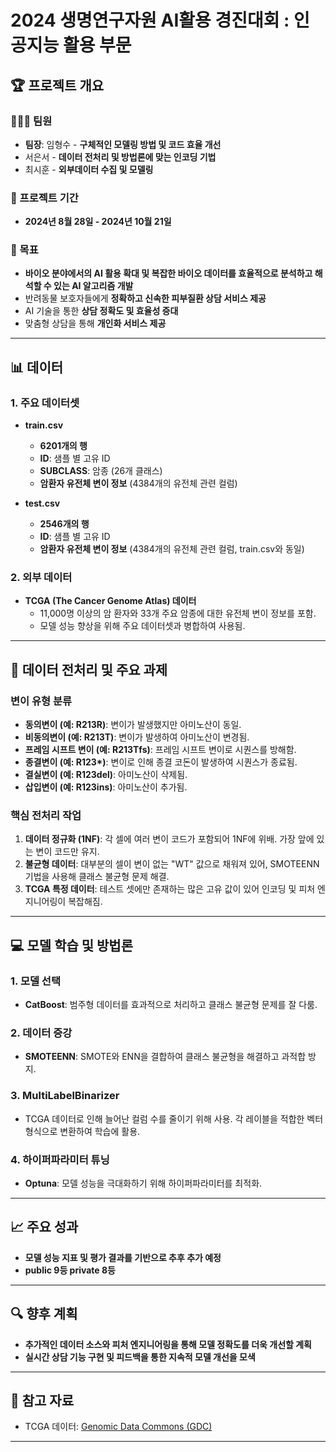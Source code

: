 # 2024 생명연구자원 AI활용 경진대회 : 인공지능 활용 부문

## 🏆 프로젝트 개요

### 🧑‍🤝‍🧑 팀원
- **팀장**: 임형수 - **구체적인 모델링 방법 및 코드 효율 개선**
- 서은서 - **데이터 전처리 및 방법론에 맞는 인코딩 기법**
- 최시훈 - **외부데이터 수집 및 모델링**

### 📅 프로젝트 기간
- **2024년 8월 28일 - 2024년 10월 21일**

### 🎯 목표
- **바이오 분야에서의 AI 활용 확대 및 복잡한 바이오 데이터를 효율적으로 분석하고 해석할 수 있는 AI 알고리즘 개발**
- 반려동물 보호자들에게 **정확하고 신속한 피부질환 상담 서비스 제공**
- AI 기술을 통한 **상담 정확도 및 효율성 증대**
- 맞춤형 상담을 통해 **개인화 서비스 제공**

---

## 📊 데이터

### 1. 주요 데이터셋
- **train.csv**
  - **6201개의 행**
  - **ID**: 샘플 별 고유 ID
  - **SUBCLASS**: 암종 (26개 클래스)
  - **암환자 유전체 변이 정보** (4384개의 유전체 관련 컬럼)
  
- **test.csv**
  - **2546개의 행**
  - **ID**: 샘플 별 고유 ID
  - **암환자 유전체 변이 정보** (4384개의 유전체 관련 컬럼, train.csv와 동일)

### 2. 외부 데이터
- **TCGA (The Cancer Genome Atlas) 데이터**
  - 11,000명 이상의 암 환자와 33개 주요 암종에 대한 유전체 변이 정보를 포함.
  - 모델 성능 향상을 위해 주요 데이터셋과 병합하여 사용됨.

---

## 🔄 데이터 전처리 및 주요 과제

### 변이 유형 분류
- **동의변이 (예: R213R)**: 변이가 발생했지만 아미노산이 동일.
- **비동의변이 (예: R213T)**: 변이가 발생하여 아미노산이 변경됨.
- **프레임 시프트 변이 (예: R213Tfs)**: 프레임 시프트 변이로 시퀀스를 방해함.
- **종결변이 (예: R123\*)**: 변이로 인해 종결 코돈이 발생하여 시퀀스가 종료됨.
- **결실변이 (예: R123del)**: 아미노산이 삭제됨.
- **삽입변이 (예: R123ins)**: 아미노산이 추가됨.

### 핵심 전처리 작업
1. **데이터 정규화 (1NF)**: 각 셀에 여러 변이 코드가 포함되어 1NF에 위배. 가장 앞에 있는 변이 코드만 유지.
2. **불균형 데이터**: 대부분의 셀이 변이 없는 "WT" 값으로 채워져 있어, SMOTEENN 기법을 사용해 클래스 불균형 문제 해결.
3. **TCGA 특정 데이터**: 테스트 셋에만 존재하는 많은 고유 값이 있어 인코딩 및 피처 엔지니어링이 복잡해짐.

---

## 💻 모델 학습 및 방법론

### 1. 모델 선택
- **CatBoost**: 범주형 데이터를 효과적으로 처리하고 클래스 불균형 문제를 잘 다룸.

### 2. 데이터 증강
- **SMOTEENN**: SMOTE와 ENN을 결합하여 클래스 불균형을 해결하고 과적합 방지.

### 3. MultiLabelBinarizer
- TCGA 데이터로 인해 늘어난 컬럼 수를 줄이기 위해 사용. 각 레이블을 적합한 벡터 형식으로 변환하여 학습에 활용.

### 4. 하이퍼파라미터 튜닝
- **Optuna**: 모델 성능을 극대화하기 위해 하이퍼파라미터를 최적화.

---

## 📈 주요 성과
- **모델 성능 지표 및 평가 결과를 기반으로 추후 추가 예정**
- **public 9등 private 8등**

---

## 🔍 향후 계획
- **추가적인 데이터 소스와 피처 엔지니어링을 통해 모델 정확도를 더욱 개선할 계획**
- **실시간 상담 기능 구현 및 피드백을 통한 지속적 모델 개선을 모색**

---

## 🧹 참고 자료
- TCGA 데이터: [Genomic Data Commons (GDC)](https://portal.gdc.cancer.gov/)

---
